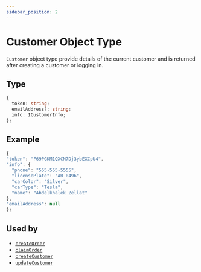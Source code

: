 ```yaml
---
sidebar_position: 2
---
```


# Customer Object Type

`Customer` object type provide details of the current customer and is returned after creating a customer or logging in.

## Type

```ts
{
  token: string;
  emailAddress?: string;
  info: ICustomerInfo;
};
```

## Example

```js
{
"token": "F69PGKM1QXCN7Dj3ybEXCpU4",
"info": {
  "phone": "555-555-5555",
  "licensePlate": "AB 0496",
  "carColor": "Silver",
  "carType": "Tesla",
  "name": "Abdelkhalek Zellat"
},
"emailAddress": null
};
```

## Used by

- [`createOrder`](../../Components/Orders#create-order)
- [`claimOrder`](../../Components/Orders#claim-order)
- [`createCustomer`](../../Components/Customers#create-customer)
- [`updateCustomer`](../../Components/Customers#update-customer)
